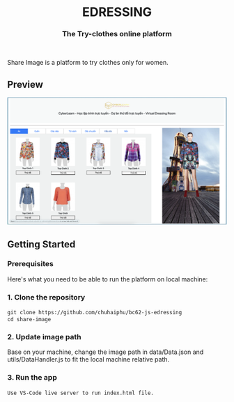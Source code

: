 <div align="center">
  <h1 align="center">EDRESSING</h1>
  <h3>The Try-clothes online platform</h3>
</div>

<br/>

Share Image is a platform to try clothes only for women.

## Preview

<img src="Screenshot 2024-08-30 at 16.46.36.png" width="840" alt="Demo">


## Getting Started

### Prerequisites

Here's what you need to be able to run the platform on local machine:

### 1. Clone the repository

```shell
git clone https://github.com/chuhaiphu/bc62-js-edressing
cd share-image
```

### 2. Update image path

Base on your machine, change the image path in data/Data.json and utils/DataHandler.js to fit the local machine relative path.

### 3. Run the app
```shell
Use VS-Code live server to run index.html file.
```
